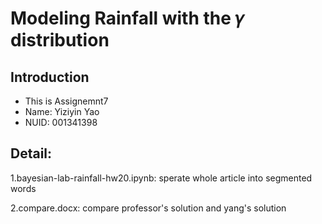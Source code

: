 # Modeling Rainfall with the 𝛾 distribution

## Introduction

- This is Assignemnt7
- Name: Yiziyin Yao
- NUID: 001341398

## Detail:

1.bayesian-lab-rainfall-hw20.ipynb: sperate whole article into segmented words

2.compare.docx: compare professor's solution and yang's solution